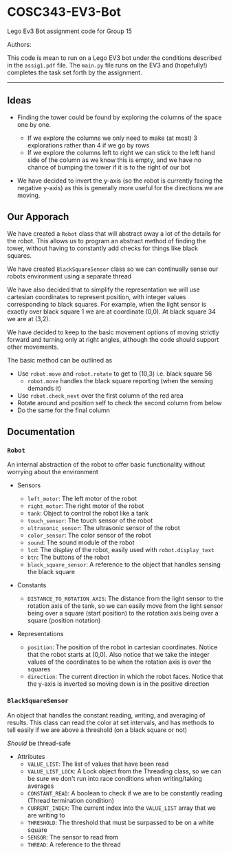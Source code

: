 # COSC343-EV3-Bot
Lego Ev3 Bot assignment code for Group 15
 
Authors: 

This code is mean to run on a Lego EV3 bot under the conditions described in the `assig1.pdf` file. The `main.py` file runs on the EV3 and (hopefully!) completes the task set forth by the assignment.

---

## Ideas
* Finding the tower could be found by exploring the columns of the space one by one.
    * If we explore the columns we only need to make (at most) 3 explorations rather than 4 if we go by rows
    * If we explore the columns left to right we can stick to the left hand side of the column as we know this is empty, and we have no chance of bumping the tower if it is to the right of our bot

* We have decided to invert the y-axis (so the robot is currently facing the negative y-axis) as this is generally more useful for the directions we are moving.
    
## Our Apporach

We have created a `Robot` class that will abstract away a lot of the details for the robot. This allows us to program an abstract method of finding the tower, without having to constantly add checks for things like black squares.

We have created `BlackSquareSensor` class so we can continually sense our robots environment using a separate thread

We have also decided that to simplify the representation we will use cartesian coordinates to represent position, with integer values corresponding to black squares. For example, when the light sensor is exactly over black square 1 we are at coordinate (0,0). At black square 34 we are at (3,2).

We have decided to keep to the basic movement options of moving strictly forward and turning only at right angles, although the code should support other movements.

The basic method can be outlined as
* Use `robot.move` and `robot.rotate` to get to (10,3) i.e. black square 56
    * `robot.move` handles the black square reporting (when the sensing demands it)
* Use `robot.check_next` over the first column of the red area
* Rotate around and position self to check the second column from below
* Do the same for the final column

## Documentation
### `Robot`

An internal abstraction of the robot to offer basic functionality without worrying about the environment
   
* Sensors
    * `left_motor`: The left motor of the robot   
    * `right_motor`: The right motor of the robot   
    * `tank`: Object to control the robot like a tank    
    * `touch_sensor`: The touch sensor of the robot  
    * `ultrasonic_sensor`: The ultrasonic sensor of the robot
    * `color_sensor`: The color sensor of the robot
    * `sound`: The sound module of the robot
    * `lcd`: The display of the robot, easily used with `robot.display_text`
    * `btn`: The buttons of the robot
    * `black_square_sensor`: A reference to the object that handles sensing the black square
    
* Constants
    * `DISTANCE_TO_ROTATION_AXIS`: The distance from the light sensor to the rotation axis of the tank, so we can easily move from the light sensor being over a square (start position) to the rotation axis being over a square (position notation)
    
* Representations
    * `position`: The position of the robot in cartesian coordinates. Notice that the robot starts at (0,0). Also notice that we take the integer values of the coordinates to be when the rotation axis is over the squares
    * `direction`: The current direction in which the robot faces. Notice that the y-axis is inverted so moving down is in the positive direction
    
    
### `BlackSquareSensor`

An object that handles the constant reading, writing, and averaging of results. This class can read the color at set intervals, and has methods to tell easily if we are above a threshold (on a black square or not)

*Should* be thread-safe

* Attributes
    * `VALUE_LIST`: The list of values that have been read
    * `VALUE_LIST_LOCK`: A Lock object from the Threading class, so we can be sure we don't run into race conditions when writing/taking averages
    * `CONSTANT_READ`: A boolean to check if we are to be constantly reading (Thread termination condition)
    * `CURRENT_INDEX`: The current index into the `VALUE_LIST` array that we are writing to
    * `THRESHOLD`: The threshold that must be surpassed to be on a white square
    * `SENSOR`: The sensor to read from
    * `THREAD`: A reference to the thread
    


